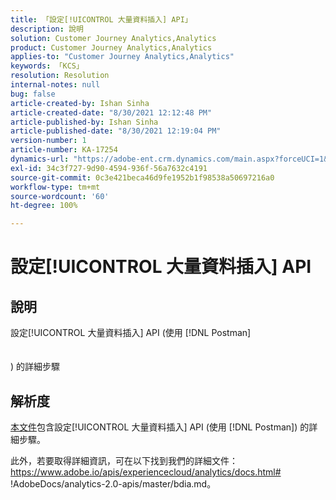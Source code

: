 ```yaml
---
title: 「設定[!UICONTROL 大量資料插入] API」
description: 說明
solution: Customer Journey Analytics,Analytics
product: Customer Journey Analytics,Analytics
applies-to: "Customer Journey Analytics,Analytics"
keywords: 「KCS」
resolution: Resolution
internal-notes: null
bug: false
article-created-by: Ishan Sinha
article-created-date: "8/30/2021 12:12:48 PM"
article-published-by: Ishan Sinha
article-published-date: "8/30/2021 12:19:04 PM"
version-number: 1
article-number: KA-17254
dynamics-url: "https://adobe-ent.crm.dynamics.com/main.aspx?forceUCI=1&pagetype=entityrecord&etn=knowledgearticle&id=53386695-8b09-ec11-b6e6-00224808d564"
exl-id: 34c3f727-9d90-4594-936f-56a7632c4191
source-git-commit: 0c3e421beca46d9fe1952b1f98538a50697216a0
workflow-type: tm+mt
source-wordcount: '60'
ht-degree: 100%

---
```


# 設定[!UICONTROL 大量資料插入] API

## 說明

設定[!UICONTROL 大量資料插入] API (使用 [!DNL Postman]<br><br><br>) 的詳細步驟

## 解析度


[本文件](https://spark.adobe.com/page/0jhQHMs74AtYz/)包含設定[!UICONTROL 大量資料插入] API (使用 [!DNL Postman]) 的詳細步驟。

此外，若要取得詳細資訊，可在以下找到我們的詳細文件：https://www.adobe.io/apis/experiencecloud/analytics/docs.html# !AdobeDocs/analytics-2.0-apis/master/bdia.md。

